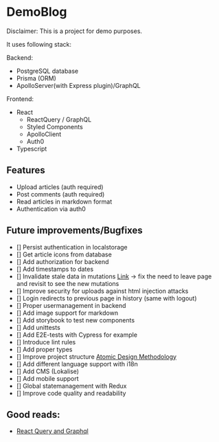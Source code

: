 # DemoBlog
Disclaimer: 
This is a project for demo purposes. 

It uses following stack:

Backend:
- PostgreSQL database
- Prisma (ORM)
- ApolloServer(with Express plugin)/GraphQL

Frontend:
- React
    - ReactQuery / GraphQL
    - Styled Components
    - ApolloClient
    - Auth0
- Typescript

## Features
- Upload articles (auth required)
- Post comments (auth required)
- Read articles in markdown format
- Authentication via auth0

## Future improvements/Bugfixes
- [] Persist authentication in localstorage
- [] Get article icons from database
- [] Add authorization for backend
- [] Add timestamps to dates
- [] Invalidate stale data in mutations [Link](https://react-query.tanstack.com/guides/invalidations-from-mutations) -> fix the need to leave page and revisit to see the new mutations
- [] Improve security for uploads against html injection attacks
- [] Login redirects to previous page in history (same with logout)
- [] Proper usermanagement in backend
- [] Add image support for markdown
- [] Add storybook to test new components
- [] Add unittests
- [] Add E2E-tests with Cypress for example
- [] Introduce lint rules
- [] Add proper types
- [] Improve project structure [Atomic Design Methodology](https://atomicdesign.bradfrost.com/chapter-2/)
- [] Add different language support with i18n
- [] Add CMS (Lokalise)
- [] Add mobile support
- [] Global statemanagement with Redux
- [] Improve code quality and readability

## Good reads:
- [React Query and Graphql](https://www.scien.cx/2022/01/02/graphql-api-requests-with-typescript-react-query-graphql-code-generator/)
